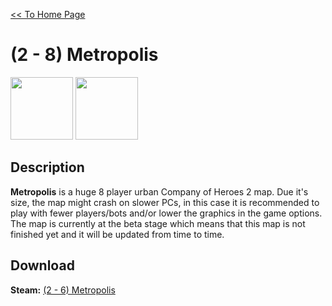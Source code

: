 [<< To Home Page](https://gekusite.github.io/Geku/)
# (2 - 8) Metropolis

<img src="https://upload.wikimedia.org/wikipedia/en/thumb/b/b2/Stpaulsblitz.jpg/290px-Stpaulsblitz.jpg" width="100" height="100"> <img src="https://steamuserimages-a.akamaihd.net/ugc/776227634109978144/3CE41C9D905BB1333CEB3FAC5BCEA612680923D6/" width="100" height="100">

## Description
**Metropolis** is a huge 8 player urban Company of Heroes 2 map. Due it's size, the map might crash on slower PCs, in this case it is recommended to play with fewer players/bots and/or lower the graphics in the game options. The map is currently at the beta stage which means that this map is not finished yet and it will be updated from time to time.

## Download

 **Steam:** [(2 - 6) Metropolis](https://steamcommunity.com/sharedfiles/filedetails/?id=1775503602)
